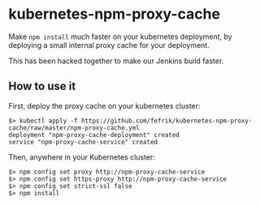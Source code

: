 # kubernetes-npm-proxy-cache

Make `npm install` much faster on your kubernetes deployment, by
deploying a small internal proxy cache for your deployment.

This has been hacked together to make our Jenkins build faster.

## How to use it

First, deploy the proxy cache on your kubernetes cluster:

``` shellsession
$> kubectl apply -f https://github.com/fefrik/kubernetes-npm-proxy-cache/raw/master/npm-proxy-cache.yml
deployment "npm-proxy-cache-deployment" created
service "npm-proxy-cache-service" created
```

Then, anywhere in your Kubernetes cluster:

``` shellsession
$> npm config set proxy http://npm-proxy-cache-service
$> npm config set https-proxy http://npm-proxy-cache-service
$> npm config set strict-ssl false
$> npm install
```

